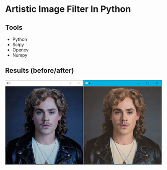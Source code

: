 # Artistic Image Filter In Python

## Tools

- Python
- Scipy
- Opencv
- Numpy

## Results (before/after)

![results](./results.png)
